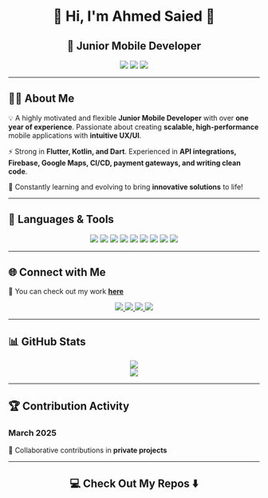 <h1 align="center">🚀 Hi, I'm Ahmed Saied 👋</h1>
<h2 align="center">📱 Junior Mobile Developer</h2>

<p align="center">
  <img src="https://img.shields.io/badge/Mobile_Development-Flutter-blue?style=for-the-badge&logo=flutter&logoColor=white">
  <img src="https://img.shields.io/badge/Backend_Firestore-orange?style=for-the-badge&logo=firebase&logoColor=white">
  <img src="https://img.shields.io/badge/API_Integration-green?style=for-the-badge&logo=postman&logoColor=white">
</p>

---

## 👨‍💻 About Me

💡 A highly motivated and flexible **Junior Mobile Developer** with over **one year of experience**. Passionate about creating **scalable, high-performance** mobile applications with **intuitive UX/UI**.

⚡ Strong in **Flutter, Kotlin, and Dart**. Experienced in **API integrations, Firebase, Google Maps, CI/CD, payment gateways, and writing clean code**.

🎯 Constantly learning and evolving to bring **innovative solutions** to life!

---

## 🚀 Languages & Tools

<p align="center">
  <img src="https://img.shields.io/badge/Dart-0175C2?style=for-the-badge&logo=dart&logoColor=white">
  <img src="https://img.shields.io/badge/Kotlin-0095D5?style=for-the-badge&logo=kotlin&logoColor=white">
  <img src="https://img.shields.io/badge/C++-00599C?style=for-the-badge&logo=cplusplus&logoColor=white">
  <img src="https://img.shields.io/badge/Flutter-02569B?style=for-the-badge&logo=flutter&logoColor=white">
  <img src="https://img.shields.io/badge/Firebase-FFCA28?style=for-the-badge&logo=firebase&logoColor=white">
  <img src="https://img.shields.io/badge/API_Integration-EE4C2C?style=for-the-badge&logo=postman&logoColor=white">
  <img src="https://img.shields.io/badge/Google%20Maps-4285F4?style=for-the-badge&logo=google-maps&logoColor=white">
  <img src="https://img.shields.io/badge/CI/CD-0A0A0A?style=for-the-badge&logo=githubactions&logoColor=white">
  <img src="https://img.shields.io/badge/Clean%20Code-4CAF50?style=for-the-badge&logo=codefactor&logoColor=white">
</p>

---

## 🌐 Connect with Me

📌 You can check out my work **[here](https://ahmed-saied-portfolio.web.app/)**

<p align="center">
  <a href="https://ahmed-saied-portfolio.web.app/" target="_blank">
    <img src="https://img.shields.io/badge/Portfolio-%23000000.svg?style=for-the-badge&logo=web&logoColor=white">
  </a>
  <a href="https://www.linkedin.com/in/ahmed-saieed/" target="_blank">
    <img src="https://img.shields.io/badge/LinkedIn-%230077B5.svg?style=for-the-badge&logo=linkedin&logoColor=white">
  </a>
  <a href="https://x.com/arahanme" target="_blank">
    <img src="https://img.shields.io/badge/X-000000.svg?style=for-the-badge&logo=X&logoColor=white">
  </a>
  <a href="https://drive.google.com/file/d/1uV9xnP0gYyMtAqIapuXU6RCwDPiZpN9l/view" target="_blank">
    <img src="https://img.shields.io/badge/CV-%23FF5722.svg?style=for-the-badge&logo=adobeacrobatreader&logoColor=white">
  </a>
</p>

---

## 📊 GitHub Stats

<p align="center">
  <img src="https://github-readme-stats.vercel.app/api/top-langs/?username=ahmedsaied22&theme=dark&hide_border=false&include_all_commits=false&count_private=false&layout=compact">
  <br>
  <img src="https://github-readme-streak-stats.herokuapp.com/?user=ahmedsaied22&theme=dark&hide_border=false">
</p>

---

## 🏆 Contribution Activity

### March 2025
📌 Collaborative contributions in **private projects**

---

<h2 align="center">💻 Check Out My Repos ⬇️</h2>

<!-- Proudly created with GPRM ( https://gprm.itsvg.in ) -->
